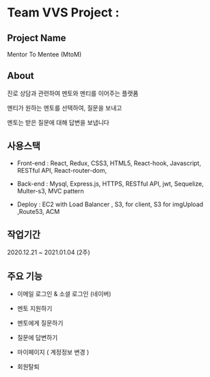 # Team VVS Project : 

## Project Name


Mentor To Mentee (MtoM)



## About

진로 상담과 관련하여 멘토와 멘티를 이어주는 플랫폼

멘티가 원하는 멘토를 선택하여, 질문을 보내고 

멘토는 받은 질문에 대해 답변을 보냅니다



## 사용스택

- Front-end : React, Redux, CSS3, HTML5, React-hook, Javascript, RESTful API, React-router-dom,

- Back-end : Mysql, Express.js, HTTPS, RESTful API, jwt, Sequelize, Multer-s3, MVC pattern

- Deploy : EC2 with Load Balancer , S3, for client, S3 for imgUpload ,Route53, ACM



## 작업기간 

2020.12.21 ~ 2021.01.04 (2주)



## 주요 기능

- 이메일 로그인 & 소셜 로그인 (네이버)

- 멘토 지원하기

- 멘토에게 질문하기

- 질문에 답변하기

- 마이페이지 ( 계정정보 변경 )

- 회원탈퇴



